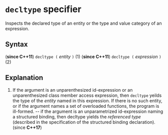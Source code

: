 # `decltype` specifier

Inspects the declared type of an entity or the type and value category of an expression.

## Syntax

(**since C++11**) `decltype (` *entity* `)`       (1)
(**since C++11**) `decltype (` *expression* `)`   (2) 

## Explanation

1) If the argument is an unparenthesized id-expression or an unparenthesized class member access expression,
then `decltype` yeilds the type of the _entity_ named in this expression. If there is no such entity, or if the argument names a set of overloaded functions, the program is ill-formed.
--
if the argument is an unparametrized id-expression naming a structured binding, then decltype yields the _referenced type_ (described in the specification of the structured binding declaration). (since **C++17**) 
